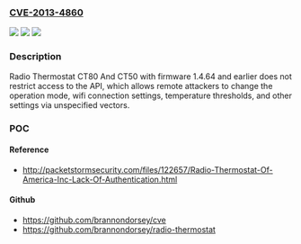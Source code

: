 ### [CVE-2013-4860](https://cve.mitre.org/cgi-bin/cvename.cgi?name=CVE-2013-4860)
![](https://img.shields.io/static/v1?label=Product&message=n%2Fa&color=blue)
![](https://img.shields.io/static/v1?label=Version&message=n%2Fa&color=blue)
![](https://img.shields.io/static/v1?label=Vulnerability&message=n%2Fa&color=brighgreen)

### Description

Radio Thermostat CT80 And CT50 with firmware 1.4.64 and earlier does not restrict access to the API, which allows remote attackers to change the operation mode, wifi connection settings, temperature thresholds, and other settings via unspecified vectors.

### POC

#### Reference
- http://packetstormsecurity.com/files/122657/Radio-Thermostat-Of-America-Inc-Lack-Of-Authentication.html

#### Github
- https://github.com/brannondorsey/cve
- https://github.com/brannondorsey/radio-thermostat

